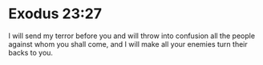 # Exodus 23:27

I will send my terror before you and will throw into confusion all the people against whom you shall come, and I will make all your enemies turn their backs to you.
